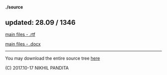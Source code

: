 #### ./source


## updated: 28.09 / 1346


[main files - .rtf](./x123.rtf)

[main files - .docx](./x123.docx)
  
  
  
---

You may download the entire source tree [here](https://github.com/14BME0133/MEE305/)

(C) 2017.10-17 NIKHIL PANDITA
